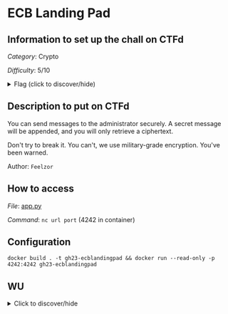 # ECB Landing Pad

## Information to set up the chall on CTFd

_Category_: Crypto

_Difficulty_: 5/10

<details>
    <summary>Flag (click to discover/hide)</summary>
    <p>GH{noUseAESECBwithrand0mIV}</p>
</details>

## Description to put on CTFd

You can send messages to the administrator securely. A secret message will be appended, and you will only retrieve a ciphertext.

Don't try to break it. You can't, we use military-grade encryption. You've been warned.

Author: `Feelzor`

## How to access

*File*: [app.py](./app.py)

*Command*: `nc url port` (4242 in container)

## Configuration

`docker build . -t gh23-ecblandingpad && docker run --read-only -p 4242:4242 gh23-ecblandingpad`

## WU

<details>
    <summary>Click to discover/hide</summary>

    You can find a solution [here](./solve.py).

    It uses padding to guess the flag. Two first blocks are used to guess, two last to compare with actual flag concatenated with the message.

</details>

